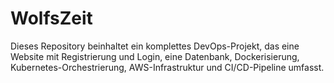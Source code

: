 # WolfsZeit
Dieses Repository beinhaltet ein komplettes DevOps-Projekt, das eine Website mit Registrierung und Login, eine Datenbank, Dockerisierung, Kubernetes-Orchestrierung, AWS-Infrastruktur und CI/CD-Pipeline umfasst.